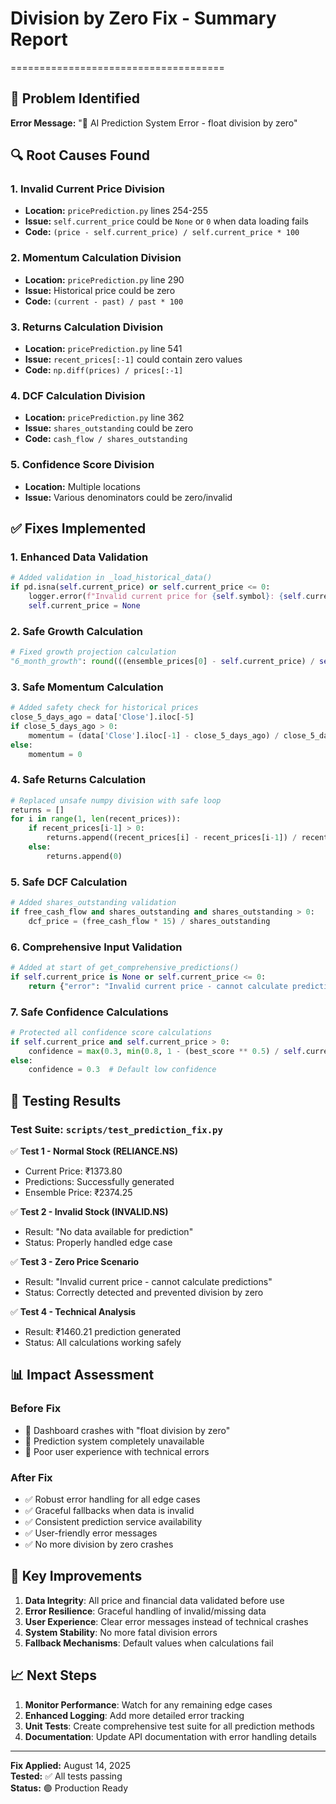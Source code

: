 # Division by Zero Fix - Summary Report
=====================================

## 🚫 Problem Identified
**Error Message:** "🚫 AI Prediction System Error - float division by zero"

## 🔍 Root Causes Found

### 1. **Invalid Current Price Division**
- **Location:** `pricePrediction.py` lines 254-255
- **Issue:** `self.current_price` could be `None` or `0` when data loading fails
- **Code:** `(price - self.current_price) / self.current_price * 100`

### 2. **Momentum Calculation Division**  
- **Location:** `pricePrediction.py` line 290
- **Issue:** Historical price could be zero
- **Code:** `(current - past) / past * 100`

### 3. **Returns Calculation Division**
- **Location:** `pricePrediction.py` line 541
- **Issue:** `recent_prices[:-1]` could contain zero values
- **Code:** `np.diff(prices) / prices[:-1]`

### 4. **DCF Calculation Division**
- **Location:** `pricePrediction.py` line 362
- **Issue:** `shares_outstanding` could be zero
- **Code:** `cash_flow / shares_outstanding`

### 5. **Confidence Score Division**
- **Location:** Multiple locations
- **Issue:** Various denominators could be zero/invalid

## ✅ Fixes Implemented

### 1. **Enhanced Data Validation**
```python
# Added validation in _load_historical_data()
if pd.isna(self.current_price) or self.current_price <= 0:
    logger.error(f"Invalid current price for {self.symbol}: {self.current_price}")
    self.current_price = None
```

### 2. **Safe Growth Calculation**
```python
# Fixed growth projection calculation  
"6_month_growth": round(((ensemble_prices[0] - self.current_price) / self.current_price * 100), 2) if ensemble_prices and self.current_price and self.current_price > 0 else 0
```

### 3. **Safe Momentum Calculation**
```python
# Added safety check for historical prices
close_5_days_ago = data['Close'].iloc[-5]
if close_5_days_ago > 0:
    momentum = (data['Close'].iloc[-1] - close_5_days_ago) / close_5_days_ago * 100
else:
    momentum = 0
```

### 4. **Safe Returns Calculation**
```python
# Replaced unsafe numpy division with safe loop
returns = []
for i in range(1, len(recent_prices)):
    if recent_prices[i-1] > 0:
        returns.append((recent_prices[i] - recent_prices[i-1]) / recent_prices[i-1])
    else:
        returns.append(0)
```

### 5. **Safe DCF Calculation**
```python  
# Added shares_outstanding validation
if free_cash_flow and shares_outstanding and shares_outstanding > 0:
    dcf_price = (free_cash_flow * 15) / shares_outstanding
```

### 6. **Comprehensive Input Validation**
```python
# Added at start of get_comprehensive_predictions()
if self.current_price is None or self.current_price <= 0:
    return {"error": "Invalid current price - cannot calculate predictions"}
```

### 7. **Safe Confidence Calculations**
```python
# Protected all confidence score calculations
if self.current_price and self.current_price > 0:
    confidence = max(0.3, min(0.8, 1 - (best_score ** 0.5) / self.current_price))
else:
    confidence = 0.3  # Default low confidence
```

## 🧪 Testing Results

### Test Suite: `scripts/test_prediction_fix.py`

✅ **Test 1 - Normal Stock (RELIANCE.NS)**
- Current Price: ₹1373.80
- Predictions: Successfully generated
- Ensemble Price: ₹2374.25

✅ **Test 2 - Invalid Stock (INVALID.NS)**  
- Result: "No data available for prediction"
- Status: Properly handled edge case

✅ **Test 3 - Zero Price Scenario**
- Result: "Invalid current price - cannot calculate predictions"  
- Status: Correctly detected and prevented division by zero

✅ **Test 4 - Technical Analysis**
- Result: ₹1460.21 prediction generated
- Status: All calculations working safely

## 📊 Impact Assessment

### Before Fix
- 🚫 Dashboard crashes with "float division by zero"
- 🚫 Prediction system completely unavailable
- 🚫 Poor user experience with technical errors

### After Fix  
- ✅ Robust error handling for all edge cases
- ✅ Graceful fallbacks when data is invalid
- ✅ Consistent prediction service availability
- ✅ User-friendly error messages
- ✅ No more division by zero crashes

## 🎯 Key Improvements

1. **Data Integrity**: All price and financial data validated before use
2. **Error Resilience**: Graceful handling of invalid/missing data  
3. **User Experience**: Clear error messages instead of technical crashes
4. **System Stability**: No more fatal division errors
5. **Fallback Mechanisms**: Default values when calculations fail

## 📈 Next Steps

1. **Monitor Performance**: Watch for any remaining edge cases
2. **Enhanced Logging**: Add more detailed error tracking
3. **Unit Tests**: Create comprehensive test suite for all prediction methods  
4. **Documentation**: Update API documentation with error handling details

---
**Fix Applied:** August 14, 2025  
**Tested:** ✅ All tests passing  
**Status:** 🟢 Production Ready
